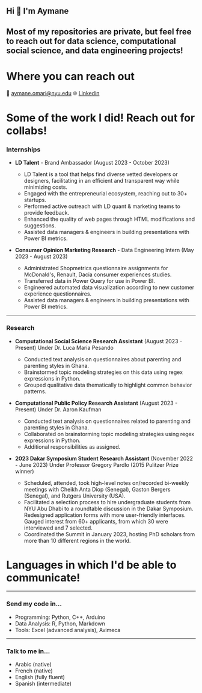 ## Hi 👋 I'm Aymane

## Most of my repositories are private, but feel free to reach out for data science, computational social science, and data engineering projects!

# **Where you can reach out**
📧 aymane.omari@nyu.edu
🌐 [Linkedin](https://www.linkedin.com/in/aymane-omari/)

# **Some of the work I did! Reach out for collabs!**
### Internships
- **LD Talent** - Brand Ambassador (August 2023 - October 2023)
  - LD Talent is a tool that helps find diverse vetted developers or designers, facilitating in an efficient and transparent way while minimizing costs.
  - Engaged with the entrepreneurial ecosystem, reaching out to 30+ startups.
  - Performed active outreach with LD quant & marketing teams to provide feedback.
  - Enhanced the quality of web pages through HTML modifications and suggestions.
  - Assisted data managers & engineers in building presentations with Power BI metrics.

- **Consumer Opinion Marketing Research** - Data Engineering Intern (May 2023 - August 2023)
  - Administrated Shopmetrics questionnaire assignments for McDonald's, Renault, Dacia consumer experiences studies.
  - Transferred data in Power Query for use in Power BI.
  - Engineered automated data visualization according to new customer experience questionnaires.
  - Assisted data managers & engineers in building presentations with Power BI metrics.

---

### Research
- **Computational Social Science Research Assistant** (August 2023 - Present)
Under Dr. Luca Maria Pesando
  - Conducted text analysis on questionnaires about parenting and parenting styles in Ghana.
  - Brainstormed topic modeling strategies on this data using regex expressions in Python.
  - Grouped qualitative data thematically to highlight common behavior patterns.

- **Computational Public Policy Research Assistant** (August 2023 - Present)
Under Dr. Aaron Kaufman
  - Conducted text analysis on questionnaires related to parenting and parenting styles in Ghana.
  - Collaborated on brainstorming topic modeling strategies using regex expressions in Python.
  - Additional responsibilities as assigned.

- **2023 Dakar Symposium Student Research Assistant** (November 2022 - June 2023)
Under Professor Gregory Pardlo (2015 Pulitzer Prize winner)
  - Scheduled, attended, took high-level notes on/recorded bi-weekly meetings with Cheikh Anta Diop (Senegal), Gaston Bergers (Senegal), and Rutgers University (USA).
  - Facilitated a selection process to hire undergraduate students from NYU Abu Dhabi to a roundtable discussion in the Dakar Symposium. Redesigned application forms with more user-friendly interfaces. Gauged interest from 60+ applicants, from which 30 were interviewed and 7 selected.
  - Coordinated the Summit in January 2023, hosting PhD scholars from more than 10 different regions in the world.

# **Languages in which I'd be able to communicate!**
---
### Send my code in...
- Programming: Python, C++, Arduino
- Data Analysis: R, Python, Markdown
- Tools: Excel (advanced analysis), Avimeca

---

### Talk to me in...
- Arabic (native)
- French (native)
- English (fully fluent)
- Spanish (intermediate)
